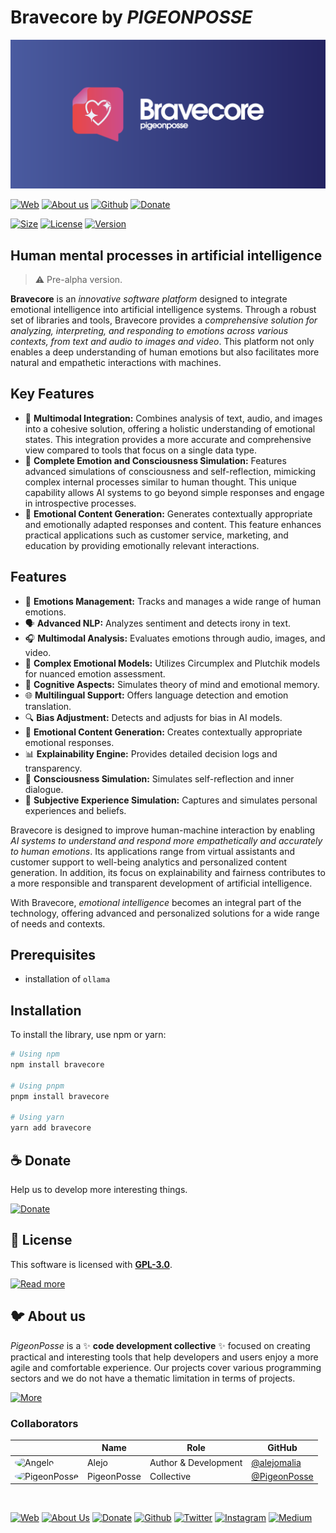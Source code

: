# Bravecore by _PIGEONPOSSE_

[![HEADER](docs/banner.png)](https://npmjs.com/package/bravecore)

[![Web](https://img.shields.io/badge/Web-grey?style=flat-square)](https://pigeonposse.com/)
[![About us](https://img.shields.io/badge/About%20us-grey?style=flat-square)](https://pigeonposse.com/?popup=about)
[![Github](https://img.shields.io/badge/Github-grey?style=flat-square)](https://github.com/pigeon-posse)
[![Donate](https://img.shields.io/badge/Donate-pink?style=flat-square)](https://pigeonposse.com/?popup=donate)

[![Size](https://img.shields.io/bundlephobia/minzip/bravecore)](https://npmjs.com/package/bravecore)
[![License](https://img.shields.io/github/license/pigeonposse/personality?color=blue&label=License&style=flat-square)](https://npmjs.com/package/bravecore)
[![Version](https://img.shields.io/npm/v/bravecore?color=a1b858&label&style=flat-square)](https://npmjs.com/package/bravecore)

## Human mental processes in artificial intelligence

> ⚠️ Pre-alpha version.

**Bravecore** is an _innovative software platform_ designed to integrate emotional intelligence into artificial intelligence systems. Through a robust set of libraries and tools, Bravecore provides a _comprehensive solution for analyzing, interpreting, and responding to emotions across various contexts, from text and audio to images and video_. This platform not only enables a deep understanding of human emotions but also facilitates more natural and empathetic interactions with machines.

## Key Features

* 💖 **Multimodal Integration:** Combines analysis of text, audio, and images into a cohesive solution, offering a holistic understanding of emotional states. This integration provides a more accurate and comprehensive view compared to tools that focus on a single data type.
* 🧠 **Complete Emotion and Consciousness Simulation:** Features advanced simulations of consciousness and self-reflection, mimicking complex internal processes similar to human thought. This unique capability allows AI systems to go beyond simple responses and engage in introspective processes.
* 📝 **Emotional Content Generation:** Generates contextually appropriate and emotionally adapted responses and content. This feature enhances practical applications such as customer service, marketing, and education by providing emotionally relevant interactions.

## Features

* 💖 **Emotions Management:** Tracks and manages a wide range of human emotions.
* 🗣️ **Advanced NLP:** Analyzes sentiment and detects irony in text.
* 🎧 **Multimodal Analysis:** Evaluates emotions through audio, images, and video.
* 🧩 **Complex Emotional Models:** Utilizes Circumplex and Plutchik models for nuanced emotion assessment.
* 🧠 **Cognitive Aspects:** Simulates theory of mind and emotional memory.
* 🌐 **Multilingual Support:** Offers language detection and emotion translation.
* 🔍 **Bias Adjustment:** Detects and adjusts for bias in AI models.
* 📝 **Emotional Content Generation:** Creates contextually appropriate emotional responses.
* 📊 **Explainability Engine:** Provides detailed decision logs and transparency.
* 🤖 **Consciousness Simulation:** Simulates self-reflection and inner dialogue.
* 🌟 **Subjective Experience Simulation:** Captures and simulates personal experiences and beliefs.

Bravecore is designed to improve human-machine interaction by enabling _AI systems to understand and respond more empathetically and accurately to human emotions_. Its applications range from virtual assistants and customer support to well-being analytics and personalized content generation. In addition, its focus on explainability and fairness contributes to a more responsible and transparent development of artificial intelligence.

With Bravecore, _emotional intelligence_ becomes an integral part of the technology, offering advanced and personalized solutions for a wide range of needs and contexts.

## Prerequisites

* installation of `ollama`

## Installation

To install the library, use npm or yarn:

```bash
# Using npm
npm install bravecore

# Using pnpm
pnpm install bravecore

# Using yarn
yarn add bravecore
```

## ☕ Donate

Help us to develop more interesting things.

[![Donate](https://img.shields.io/badge/Donate-grey?style=for-the-badge)](https://pigeonposse.com/?popup=donate)

## 📜 License

This software is licensed with **[GPL-3.0](/LICENSE)**.

[![Read more](https://img.shields.io/badge/Read-more-grey?style=for-the-badge)](/LICENSE)

## 🐦 About us

*PigeonPosse* is a ✨ **code development collective** ✨ focused on creating practical and interesting tools that help developers and users enjoy a more agile and comfortable experience. Our projects cover various programming sectors and we do not have a thematic limitation in terms of projects.

[![More](https://img.shields.io/badge/Read-more-grey?style=for-the-badge)](https://github.com/pigeonposse)

### Collaborators

|                                                                                    | Name        | Role         | GitHub                                         |
| ---------------------------------------------------------------------------------- | ----------- | ------------ | ---------------------------------------------- |
| <img src="https://github.com/alejomalia.png?size=72" alt="Angelo" style="border-radius:100%"/> | Alejo |   Author & Development   | [@alejomalia](https://github.com/alejomalia) |
| <img src="https://github.com/PigeonPosse.png?size=72" alt="PigeonPosse" style="border-radius:100%"/> | PigeonPosse | Collective | [@PigeonPosse](https://github.com/PigeonPosse) |

<br>
<p align="center">

[![Web](https://img.shields.io/badge/Web-grey?style=for-the-badge&logoColor=white)](https://pigeonposse.com)
[![About Us](https://img.shields.io/badge/About%20Us-grey?style=for-the-badge&logoColor=white)](https://pigeonposse.com?popup=about)
[![Donate](https://img.shields.io/badge/Donate-pink?style=for-the-badge&logoColor=white)](https://pigeonposse.com/?popup=donate)
[![Github](https://img.shields.io/badge/Github-black?style=for-the-badge&logo=github&logoColor=white)](https://github.com/pigeonposse)
[![Twitter](https://img.shields.io/badge/Twitter-black?style=for-the-badge&logo=twitter&logoColor=white)](https://twitter.com/pigeonposse_)
[![Instagram](https://img.shields.io/badge/Instagram-black?style=for-the-badge&logo=instagram&logoColor=white)](https://www.instagram.com/pigeon.posse/)
[![Medium](https://img.shields.io/badge/Medium-black?style=for-the-badge&logo=medium&logoColor=white)](https://medium.com/@pigeonposse)

</p>
